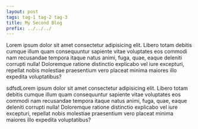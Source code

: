 ```yaml
---
layout: post
tags: tag-1 tag-2 tag-3
title: My Second Blog
prefix: ../../../
---
```


Lorem ipsum dolor sit amet consectetur adipisicing elit. Libero totam debitis cumque illum quam consequuntur sapiente vitae voluptates eos commodi nam recusandae tempora itaque natus animi, fuga, quae, eaque deleniti corrupti nulla! Doloremque ratione distinctio explicabo vel iure excepturi, repellat nobis molestiae praesentium vero placeat minima maiores illo expedita voluptatibus?

sdfsdLorem ipsum dolor sit amet consectetur adipisicing elit. Libero totam debitis cumque illum quam consequuntur sapiente vitae voluptates eos commodi nam recusandae tempora itaque natus animi, fuga, quae, eaque deleniti corrupti nulla! Doloremque ratione distinctio explicabo vel iure excepturi, repellat nobis molestiae praesentium vero placeat minima maiores illo expedita voluptatibus?